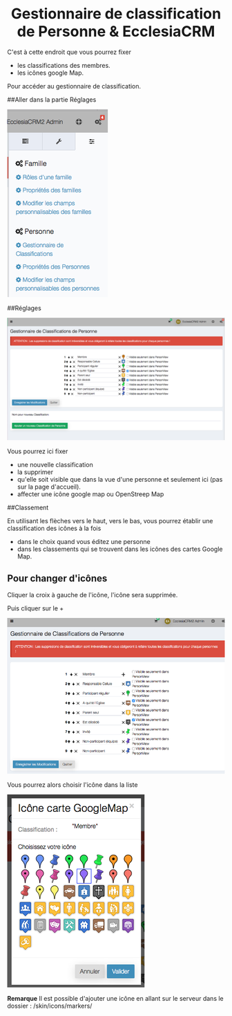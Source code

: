 # <center><big>Gestionnaire de classification de Personne & Ecclesia**CRM** </big></center>

C'est à cette endroit que vous pourrez fixer 
- les classifications des membres.
- les icônes google Map.

Pour accéder au gestionnaire de classification.

##Aller dans la partie Réglages

![Screenshot](../../../../img/person/admin/personCustomize.png)

##Réglages

![Screenshot](../../../../img/person/admin/personClassifications.png)

Vous pourrez ici fixer 

- une nouvelle classification
- la supprimer
- qu'elle soit visible que dans la vue d'une personne et seulement ici (pas sur la page d'accueil).
- affecter une icône google map ou OpenStreep Map

##Classement

En utilisant les flèches vers le haut, vers le bas, vous pourrez établir une classification des icônes à la fois 

- dans le choix quand vous éditez une personne
- dans les classements qui se trouvent dans les icônes des cartes Google Map.


## Pour changer d'icônes

Cliquer la croix à gauche de l'icône, l'icône sera supprimée.

Puis cliquer sur le + 

![Screenshot](../../../../img/person/admin/addPersonclassification.png)

Vous pourrez alors choisir l'icône dans la liste 

![Screenshot](../../../../img/person/admin/choosePersonClassification.png)

**Remarque** Il est possible d'ajouter une icône en allant sur le serveur dans le dossier : /skin/icons/markers/